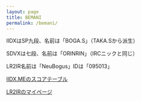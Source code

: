 ```yaml
---
layout: page
title: BEMANI
permalink: /bemani/
---
```


IIDXはSP九段、名前は「BOGA.S」（TAKA.Sから派生）

SDVXは七段、名前は「ORINRIN」（IRCニックと同じ）

LR2IR名前は「NeuBogus」IDは「095013」

[IIDX.MEのスコアテーブル](http://iidx.me/orinrin/recent/)

[LR2IRのマイページ](http://www.dream-pro.info/~lavalse/LR2IR/search.cgi?mode=mypage&playerid=095013)
